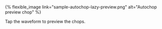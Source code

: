 ---
---

{% flexible_image link="sample-autochop-lazy-preview.png" alt="Autochop preview chop" %}

Tap the waveform to preview the chops. 
